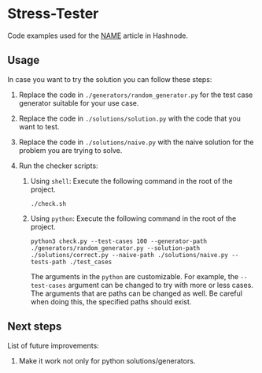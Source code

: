 # Stress-Tester

Code examples used for the [NAME](LINK) article in Hashnode.

## Usage

In case you want to try the solution you can follow these steps:

1. Replace the code in `./generators/random_generator.py` for the test case generator suitable for your use case.
2. Replace the code in `./solutions/solution.py` with the code that you want to test.
3. Replace the code in `./solutions/naive.py` with the naive solution for the problem you are trying to solve.
4. Run the checker scripts:

   1. Using `shell`: Execute the following command in the root of the project.

      ```shell
      ./check.sh
      ```

   2. Using `python`: Execute the following command in the root of the project.

      ```shell
      python3 check.py --test-cases 100 --generator-path ./generators/random_generator.py --solution-path ./solutions/correct.py --naive-path ./solutions/naive.py --tests-path ./test_cases
      ```

      The arguments in the `python` are customizable. For example, the `--test-cases` argument can be changed to try with more or less cases. The arguments that are paths can be changed as well. Be careful when doing this, the specified paths should exist.

## Next steps

List of future improvements:

1. Make it work not only for python solutions/generators.
